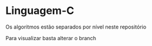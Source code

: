 # Linguagem-C

Os algoritmos estão separados por nível neste repositório

Para visualizar basta alterar o branch
